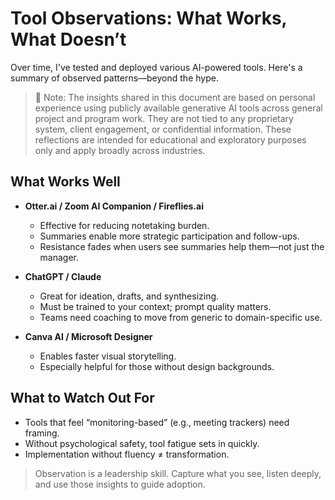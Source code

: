 # Tool Observations: What Works, What Doesn’t

Over time, I've tested and deployed various AI-powered tools. Here's a summary of observed patterns—beyond the hype.

> 📌 Note: The insights shared in this document are based on personal experience using publicly available generative AI tools across general project and program work. They are not tied to any proprietary system, client engagement, or confidential information. These reflections are intended for educational and exploratory purposes only and apply broadly across industries.


## What Works Well

- **Otter.ai / Zoom AI Companion / Fireflies.ai**
  - Effective for reducing notetaking burden.
  - Summaries enable more strategic participation and follow-ups.
  - Resistance fades when users see summaries help them—not just the manager.

- **ChatGPT / Claude**
  - Great for ideation, drafts, and synthesizing.
  - Must be trained to your context; prompt quality matters.
  - Teams need coaching to move from generic to domain-specific use.

- **Canva AI / Microsoft Designer**
  - Enables faster visual storytelling.
  - Especially helpful for those without design backgrounds.

## What to Watch Out For

- Tools that feel “monitoring-based” (e.g., meeting trackers) need framing.
- Without psychological safety, tool fatigue sets in quickly.
- Implementation without fluency ≠ transformation.

> Observation is a leadership skill. Capture what you see, listen deeply, and use those insights to guide adoption.

